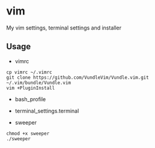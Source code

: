 # vim
My vim settings, terminal settings and installer

## Usage

- vimrc

```
cp vimrc ~/.vimrc
git clone https://github.com/VundleVim/Vundle.vim.git ~/.vim/bundle/Vundle.vim
vim +PluginInstall
```

- bash_profile

- terminal_settings.terminal

- sweeper

```
chmod +x sweeper
./sweeper
```
